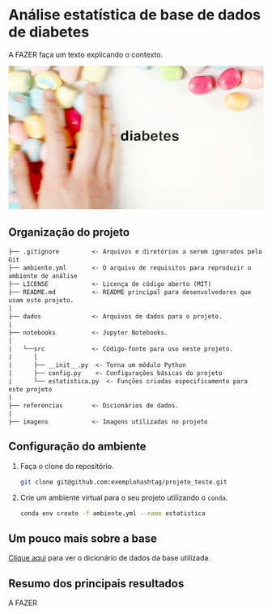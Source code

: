# Análise estatística de base de dados de diabetes

A FAZER faça um texto explicando o contexto.

![imagem](imagens/diabetes.jpg)

## Organização do projeto

```
├── .gitignore         <- Arquivos e diretórios a serem ignorados pelo Git
├── ambiente.yml       <- O arquivo de requisitos para reproduzir o ambiente de análise
├── LICENSE            <- Licença de código aberto (MIT)
├── README.md          <- README principal para desenvolvedores que usam este projeto.
|
├── dados              <- Arquivos de dados para o projeto.
|
├── notebooks          <- Jupyter Notebooks.
│
|   └──src             <- Código-fonte para uso neste projeto.
|      │
|      ├── __init__.py  <- Torna um módulo Python
|      ├── config.py    <- Configurações básicas do projeto
|      └── estatistica.py  <- Funções criadas especificamente para este projeto
|
├── referencias        <- Dicionários de dados.
|
├── imagens            <- Imagens utilizadas no projeto
```

## Configuração do ambiente

1. Faça o clone do repositório.

    ```bash
    git clone git@github.com:exemplohashtag/projeto_teste.git
    ```

2. Crie um ambiente virtual para o seu projeto utilizando o `conda`.

   ```bash
   conda env create -f ambiente.yml --name estatistica
   ```

## Um pouco mais sobre a base

[Clique aqui](referencias/01_dicionario_de_dados.md) para ver o dicionário de dados da base utilizada.

## Resumo dos principais resultados

A FAZER
